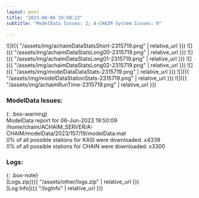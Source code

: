 ```yaml
---
layout: post
title: "2023-06-06 19:50:22"
subtitle: "ModelData Issues: 2; A-CHAIM System Issues: 0"

---
```


![]({{ "/assets/img/achaimDataStatsShort-2315719.png" | relative_url }})
![]({{ "/assets/img/achaimDataStatsLong00-2315719.png" | relative_url }})
![]({{ "/assets/img/achaimDataStatsLong01-2315719.png" | relative_url }})
![]({{ "/assets/img/achaimDataStatsLong02-2315719.png" | relative_url }})
![]({{ "/assets/img/modelDataDataStats-2315719.png" | relative_url }})
![]({{ "/assets/img/modelDataStationStats-2315719.png" | relative_url }})
![]({{ "/assets/img/achaimRunTime-2315719.png" | relative_url }})


### ModelData Issues:  
  
{: .box-warning}  
 ModelData report for 06-Jun-2023 19:50:09   
 /home/chaim/ACHAIM_SERVER/A-CHAIM/modelData/2023/157/19/modelData.mat   
 0% of all possible stations for KASI were downloaded. x4339   
 0% of all possible stations for CHAIN were downloaded. x3300   
  


### Logs:  
  
{: .box-note}  
[Logs.zip]({{ "/assets/other/logs.zip" | relative_url }})  
[Log Info]({{ "/logInfo" | relative_url }})  
